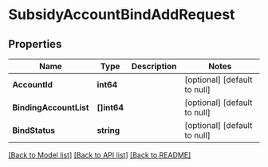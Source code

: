 # SubsidyAccountBindAddRequest

## Properties
Name | Type | Description | Notes
------------ | ------------- | ------------- | -------------
**AccountId** | **int64** |  | [optional] [default to null]
**BindingAccountList** | **[]int64** |  | [optional] [default to null]
**BindStatus** | **string** |  | [optional] [default to null]

[[Back to Model list]](../README.md#documentation-for-models) [[Back to API list]](../README.md#documentation-for-api-endpoints) [[Back to README]](../README.md)


